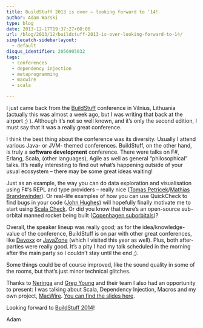 ```yaml
---
title: BuildStuff 2013 is over – looking forward to ’14!
author: Adam Warski
type: blog
date: 2013-12-17T19:37:27+00:00
url: /blog/2013/12/buildstuff-2013-is-over-looking-forward-to-14/
simplecatch-sidebarlayout:
  - default
disqus_identifier: 2056905032
tags:
  - conferences
  - dependency injection
  - metaprogramming
  - macwire
  - scala

---
```

I just came back from the [BuildStuff][1] conference in Vilnius, Lithuania (actually this was almost a week ago, but I was writing that back at the airport ;) ). Although it’s not so well known, and it’s only the second edition, I must say that it was a really great conference.

I think the best thing about the conference was its diversity. Usually I attend various Java- or JVM- themed conferences. BuildStuff, on the other hand, is truly a **software development** conference. There were talks on F#, Erlang, Scala, (other languages), Agile as well as general “philosophical” talks. It’s really interesting to find out what’s happening outside of your usual ecosystem &#8211; there may be some great ideas waiting!

Just as an example, the way you can do data exploration and visualisation using F#’s REPL and type providers &#8211; really nice ([Tomas Petricek][2]/[Mathias Brandewinder][3]). Or real-life examples of how you can use QuickCheck to find bugs in your code ([John Hughes][4]) will hopefully finally motivate me to start using [Scala Check][5]. Or did you know that there’s an open-source sub-orbital manned rocket being built ([Copenhagen suborbitals][6])? 

Overall, the speaker lineup was really good; as for the idea/knowledge-value of the conference, BuildStuff is on par with other great conferences, like [Devoxx][7] or [JavaZone][7] (which I visited this year as well). Plus, both after-parties were really good. It&#8217;s a pity I had my talk scheduled in the morning after the main party so I couldn&#8217;t stay until the end ;).

Some things could be of course improved, like the sound quality in some of the rooms, but that’s just minor technical glitches.

Thanks to [Neringa][8] and [Greg Young][9] and their team I also had an opportunity to present: I was talking about Scala, Dependency Injection, Macros and my own project, [MacWire][10]. [You can find the slides here][11]. 

Looking forward to [BuildStuff 2014][1]!

Adam

 [1]: http://buildstuff.lt/
 [2]: https://twitter.com/tomaspetricek
 [3]: https://twitter.com/brandewinder
 [4]: https://twitter.com/rjmh
 [5]: http://www.scalacheck.org/
 [6]: http://copenhagensuborbitals.com/
 [7]: http://devoxx.com/
 [8]: https://twitter.com/Neringita1
 [9]: https://twitter.com/gregyoung
 [10]: https://github.com/adamw/macwire
 [11]: http://www.slideshare.net/adamw1pl/the-noframework-scala-dependency-injection-framework
